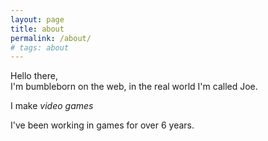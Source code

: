 ```yaml
---
layout: page
title: about
permalink: /about/
# tags: about
---
```


Hello there,<br>I'm bumbleborn on the web, in the real world I'm called Joe.

I make <span class="highlighted-text">_video games_</span>

I've been working in games for over 6 years.

<!-- <span class="highlighted-text">A mini rundown on things I've done</span>

- released a demo for [Echo's Climb](https://store.steampowered.com/app/1986400/Echos_Climb/){:target="_blank"}
- worked in games for over 6 years
- animated for Cartoon Network -->


<!-- <details>
<summary>Resume</summary>

From 2019 - 22<br>
    - Technical Designer | SockMonkey Studios<br>

From 2019 - 22 <br>
    - Games Designer | SockMonkey Studios<br>

From 2019<br>
    - Short Animator Gig | Cartoon Network<br> -->

<!-- 
2018 - 19
Junior Designer | SockMonkey Studios

2017 - 18
MA in Games Development

3D Games Artist Intern | SockMonkey Studios

2013 - 16
BA in Games Animation with 1st Class Honours

2012
Won WorldSkills UK Gold Medal for Games Development

2011
I was a Salad Chef for a year.. a Chef... of Salad! -->

<!-- </details> -->